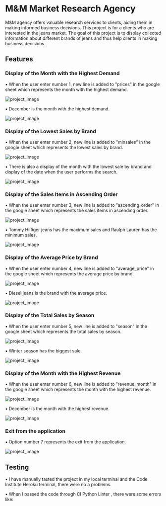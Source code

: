 # M&M Market Research Agency 

M&M agency offers valuable research services to clients, aiding them in making informed business decisions. This project is for a clients who are interested in the jeans market. The goal of this project is to display collected information about different brands of jeans and thus help clients in making business decisions.

## Features

### Display of the Month with the Highest Demand


▪︎ When the user enter number 1, new line is added to "prices" in the google sheet which represents the month with the highest demand.


![project_image](assets/p2.png)


▪︎ December is the month with the highest demand. 

 

![project_image](assets/gs1.png)


### Display of the Lowest Sales by Brand


▪︎ When the user enter number 2, new line is added to "minsales" in the google sheet which represents the lowest sales by brand. 


![project_image](assets/p3.png)


▪︎ There is also a display of the month with the lowest sale by brand and display of the date when the user performs the search. 



![project_image](assets/gs2.png)


### Display of the Sales Items in Ascending Order


▪︎ When the user enter number 3, new line is added to "ascending_order" in the google sheet which represents the sales items in ascending order.

![project_image](assets/p4.png)


▪︎ Tommy Hilfiger jeans has the maximum sales and Raulph Lauren has the minimum sales.


![project_image](assets/gs3.png)


### Display of the Average Price by Brand

▪︎ When the user enter number 4, new line is added to "average_price" in the google sheet which represents the average price by brand.



![project_image](assets/p5.png)

▪︎ Diesel jeans is the brand with the average price.


![project_image](assets/gs4.png)


### Display of the Total Sales by Season


▪︎ When the user enter number 5, new line is added to "season" in the google sheet which represents the total sales by season.


![project_image](assets/p6.png)


▪︎ Winter season has the biggest sale.



![project_image](assets/gs5.png)

   

### Display of the Month with the Highest Revenue


▪︎ When the user enter number 6, new line is added to "revenue_month" in the google sheet which represents the month with the highest revenue.



![project_image](assets/p7.png)


▪︎ December is the month with the highest revenue. 


![project_image](assets/gs6.png)



### Exit from the application

▪︎ Option number 7 represents the exit from the application.


![project_image](assets/p8.png)

## Testing

▪︎ I have manually tasted the project in my local terminal and the Code Institute Heroku terminal, there were no a problems. 

▪︎ When I passed the code through CI Python Linter , there were some errors like: 





